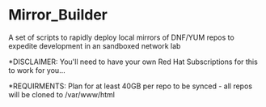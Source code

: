 # Mirror_Builder
A set of scripts to rapidly deploy local mirrors of DNF/YUM repos to expedite development in an sandboxed network lab

*DISCLAIMER: You'll need to have your own Red Hat Subscriptions for this to work for you...

*REQUIRMENTS:  Plan for at least 40GB per repo to be synced - all repos will be cloned to /var/www/html
